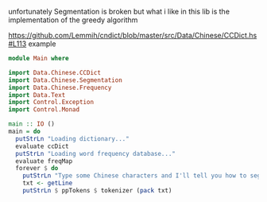 unfortunately Segmentation is broken but what i like in this lib is the implementation of the greedy algorithm

https://github.com/Lemmih/cndict/blob/master/src/Data/Chinese/CCDict.hs#L113
example  
```haskell
module Main where

import Data.Chinese.CCDict
import Data.Chinese.Segmentation
import Data.Chinese.Frequency
import Data.Text
import Control.Exception
import Control.Monad

main :: IO ()
main = do
  putStrLn "Loading dictionary..."
  evaluate ccDict
  putStrLn "Loading word frequency database..."
  evaluate freqMap
  forever $ do
    putStrLn "Type some Chinese characters and I'll tell you how to segment the words:"
    txt <- getLine
    putStrLn $ ppTokens $ tokenizer (pack txt)
```

